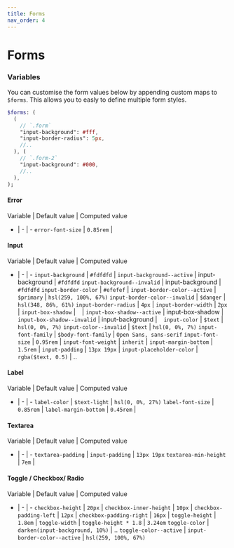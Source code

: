 ```yaml
---
title: Forms
nav_order: 4
---
```


# Forms

### Variables

You can customise the form values below by appending custom maps to `$forms`. This allows
you to easly to define multiple form styles.

```sass
$forms: (
  (
    // `.form`
    "input-background": #fff,
    "input-border-radius": 5px,
    //..
  ), (
    // `.form-2`
    "input-background": #000,
    //..
  ),
);
```

#### Error

Variable | Default value | Computed value
- | - | -
`error-font-size` | `0.85rem` |

#### Input

Variable | Default value | Computed value
- | - | -
`input-background`            | `#fdfdfd`           |
`input-background--active`    | input-background    | `#fdfdfd`
`input-background--invalid`   | input-background    | `#fdfdfd`
`input-border-color`          | `#efefef`           |
`input-border-color--active`  | `$primary`          | `hsl(259, 100%, 67%)`
`input-border-color--invalid` | `$danger`           | `hsl(348, 86%, 61%)`
`input-border-radius`         | `4px`               |
`input-border-width`          | `2px`               |
`input-box-shadow`            | ` `                 |
`input-box-shadow--active`    | input-box-shadow    | ` `
`input-box-shadow--invalid`   | input-background    | ` `
`input-color`                 | `$text`             | `hsl(0, 0%, 7%)`
`input-color--invalid`        | `$text`             | `hsl(0, 0%, 7%)`
`input-font-family`           | `$body-font-family` | `Open Sans, sans-serif`
`input-font-size`             | `0.95rem`           |
`input-font-weight`           | `inherit`           |
`input-margin-bottom`         | `1.5rem`            |
`input-padding`               | `13px 19px`         |
`input-placeholder-color`     | `rgba($text, 0.5)`  | ..

#### Label

Variable | Default value | Computed value
- | - | -
`label-color`            | `$text-light` | `hsl(0, 0%, 27%)`
`label-font-size`        | `0.85rem` |
`label-margin-bottom`    | `0.45rem` |

#### Textarea

Variable | Default value | Computed value
- | - | -
`textarea-padding`       | `input-padding` | `13px 19px`
`textarea-min-height`    | `7em` |

#### Toggle / Checkbox/ Radio

Variable | Default value | Computed value
- | - | -
`checkbox-height`        | `20px`                           |
`checkbox-inner-height`  | `10px`                           |
`checkbox-padding-left`  | `12px`                           |
`checkbox-padding-right` | `16px`                           |
`toggle-height`          | `1.8em`                          |
`toggle-width`           | `toggle-height * 1.8`            | `3.24em`
`toggle-color`           | `darken(input-background, 10%)`  | ..
`toggle-color--active`   | `input-border-color--active`     | `hsl(259, 100%, 67%)`
